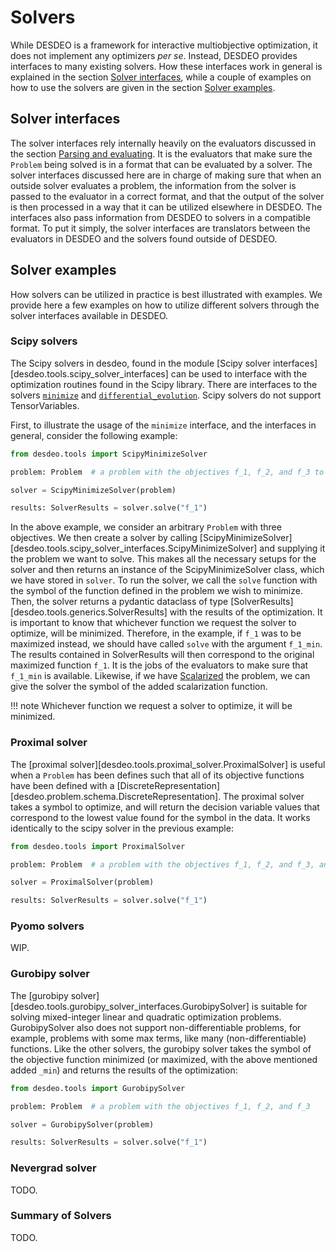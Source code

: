 # Solvers

While DESDEO is a framework for interactive multiobjective 
optimization, it does not implement any optimizers _per se_.
Instead, DESDEO provides interfaces to many existing solvers.
How these interfaces work in general is explained in the 
section [Solver interfaces](#solver-interfaces), while
a couple of examples on how to use the solvers are
given in the section [Solver examples](#solver-examples).

## Solver interfaces

The solver interfaces rely internally heavily on the evaluators discussed
in the section [Parsing and evaluating](./parsing_and_evaluating.md). It is
the evaluators that make sure the `Problem` being solved is in a format that
can be evaluated by a solver. The solver interfaces discussed here are
in charge of making sure that when an outside solver evaluates a problem, the information
from the solver is passed to the evaluator in a correct format, and that the
output of the solver is then processed in a way that it can be utilized elsewhere
in DESDEO. The interfaces also pass information from DESDEO to solvers
in a compatible format. To put it simply, the solver interfaces are translators between the
evaluators in DESDEO and the solvers found outside of DESDEO.

## Solver examples

How solvers can be utilized in practice is best illustrated with examples. We provide
here a few examples on how to utilize different solvers through the solver interfaces
available in DESDEO.

### Scipy solvers

The Scipy solvers in desdeo, found in the module [Scipy solver
interfaces][desdeo.tools.scipy_solver_interfaces] can be used to interface with
the optimization routines found in the Scipy library. There are interfaces to
the solvers
[`minimize`](https://docs.scipy.org/doc/scipy/reference/generated/scipy.optimize.minimize.html)
and [`differential_evolution`](https://docs.scipy.org/doc/scipy/reference/generated/scipy.optimize.differential_evolution.html).
Scipy solvers do not support TensorVariables.

First, to illustrate the usage of the `minimize` interface, and the interfaces in general, consider the following
example:

```python
from desdeo.tools import ScipyMinimizeSolver

problem: Problem  # a problem with the objectives f_1, f_2, and f_3 to be minimized

solver = ScipyMinimizeSolver(problem)

results: SolverResults = solver.solve("f_1")
```

In the above example, we consider an arbitrary `Problem` with three objectives.
We then create a solver by calling [ScipyMinimizeSolver][desdeo.tools.scipy_solver_interfaces.ScipyMinimizeSolver]
and supplying it the problem we want to solve. This makes all the necessary setups for the solver and then
returns an instance of the ScipyMinimizeSolver class, which we have stored in `solver`. To run the solver, we call the `solve` function
with the symbol of the function defined in the problem we wish to minimize. Then, the solver returns a pydantic
dataclass of type [SolverResults][desdeo.tools.generics.SolverResults] with the results of the optimization. It
is important to know that whichever function we request the solver to optimize, will be minimized. Therefore,
in the example, if `f_1` was to be maximized instead, we should have called `solve` with the argument `f_1_min`.
The results contained in SolverResults will then correspond to the original maximized function `f_1`. It is
the jobs of the evaluators to make sure that `f_1_min` is available. Likewise, if we have
[Scalarized](./scalarization.md) the problem, we can give the solver the symbol of the added
scalarization function.

!!! note
    Whichever function we request a solver to optimize, it will be minimized.

### Proximal solver

The [proximal solver][desdeo.tools.proximal_solver.ProximalSolver] is useful when a `Problem` has been defines such that all of
its objective functions have been defined with a
[DiscreteRepresentation][desdeo.problem.schema.DiscreteRepresentation]. The
proximal solver takes a symbol to optimize, and will return the decision
variable values that correspond to the lowest value found for the symbol in the
data. It works identically to the scipy solver in the previous example:

```python
from desdeo.tools import ProximalSolver

problem: Problem  # a problem with the objectives f_1, f_2, and f_3, and a discrete definition available

solver = ProximalSolver(problem)

results: SolverResults = solver.solve("f_1")
```

### Pyomo solvers

WIP.

### Gurobipy solver

The [gurobipy solver][desdeo.tools.gurobipy_solver_interfaces.GurobipySolver] is suitable for solving mixed-integer
linear and quadratic optimization problems. GurobipySolver also does not support non-differentiable problems, for
example, problems with some max terms, like many (non-differentiable) functions.
Like the other solvers, the gurobipy solver takes the symbol of
the objective function minimized (or maximized, with the above mentioned added `_min`) and returns the results of
the optimization:

```python
from desdeo.tools import GurobipySolver

problem: Problem  # a problem with the objectives f_1, f_2, and f_3

solver = GurobipySolver(problem)

results: SolverResults = solver.solve("f_1")
```

### Nevergrad solver

TODO.

### Summary of Solvers

TODO.